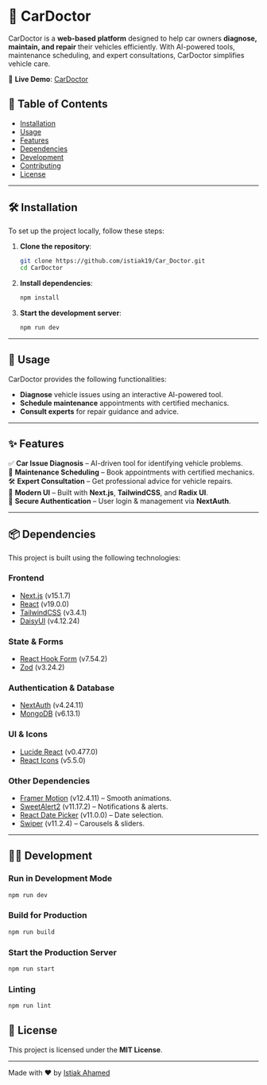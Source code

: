 # 🚗 CarDoctor  

CarDoctor is a **web-based platform** designed to help car owners **diagnose, maintain, and repair** their vehicles efficiently. With AI-powered tools, maintenance scheduling, and expert consultations, CarDoctor simplifies vehicle care.  

🚀 **Live Demo**: [CarDoctor](https://car-doctor-hazel.vercel.app/)  

## 📖 Table of Contents  

- [Installation](#installation)  
- [Usage](#usage)  
- [Features](#features)  
- [Dependencies](#dependencies)  
- [Development](#development)  
- [Contributing](#contributing)  
- [License](#license)  

---  

## 🛠 Installation  

To set up the project locally, follow these steps:  

1. **Clone the repository**:  
   ```sh  
   git clone https://github.com/istiak19/Car_Doctor.git  
   cd CarDoctor  
   ```  
2. **Install dependencies**:  
   ```sh  
   npm install  
   ```  
3. **Start the development server**:  
   ```sh  
   npm run dev  
   ```  

---

## 🚀 Usage  

CarDoctor provides the following functionalities:  

- **Diagnose** vehicle issues using an interactive AI-powered tool.  
- **Schedule maintenance** appointments with certified mechanics.  
- **Consult experts** for repair guidance and advice.  

---

## ✨ Features  

✅ **Car Issue Diagnosis** – AI-driven tool for identifying vehicle problems.  
📅 **Maintenance Scheduling** – Book appointments with certified mechanics.  
🛠 **Expert Consultation** – Get professional advice for vehicle repairs.  
🎨 **Modern UI** – Built with **Next.js**, **TailwindCSS**, and **Radix UI**.  
🔐 **Secure Authentication** – User login & management via **NextAuth**.  

---

## 📦 Dependencies  

This project is built using the following technologies:  

### **Frontend**  
- [Next.js](https://nextjs.org/) (v15.1.7)  
- [React](https://react.dev/) (v19.0.0)  
- [TailwindCSS](https://tailwindcss.com/) (v3.4.1)  
- [DaisyUI](https://daisyui.com/) (v4.12.24)  

### **State & Forms**  
- [React Hook Form](https://react-hook-form.com/) (v7.54.2)  
- [Zod](https://zod.dev/) (v3.24.2)  

### **Authentication & Database**  
- [NextAuth](https://next-auth.js.org/) (v4.24.11)  
- [MongoDB](https://www.mongodb.com/) (v6.13.1)  

### **UI & Icons**  
- [Lucide React](https://lucide.dev/) (v0.477.0)  
- [React Icons](https://react-icons.github.io/react-icons/) (v5.5.0)  

### **Other Dependencies**  
- [Framer Motion](https://www.framer.com/motion/) (v12.4.11) – Smooth animations.  
- [SweetAlert2](https://sweetalert2.github.io/) (v11.17.2) – Notifications & alerts.  
- [React Date Picker](https://www.npmjs.com/package/react-date-picker) (v11.0.0) – Date selection.  
- [Swiper](https://swiperjs.com/) (v11.2.4) – Carousels & sliders.  

---

## 👨‍💻 Development  

### **Run in Development Mode**  
```sh  
npm run dev  
```  

### **Build for Production**  
```sh  
npm run build  
```  

### **Start the Production Server**  
```sh  
npm run start  
```  

### **Linting**  
```sh  
npm run lint  
```

## 📜 License  

This project is licensed under the **MIT License**.  

---

Made with ❤️ by [Istiak Ahamed](https://github.com/istiak19)